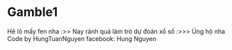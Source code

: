 # Gamble1
Hê lô mấy fen nha :>>
Nay rảnh quá làm trò dự đoán xổ số :>>>
Ủng hộ nha
Code by HungTuanNguyen
facebook: Hung Nguyen 
